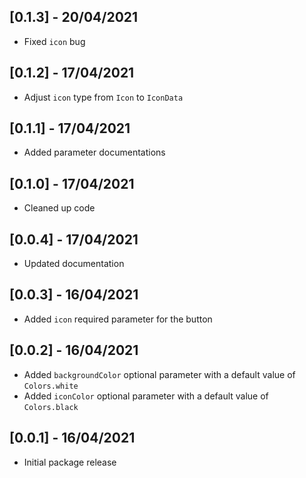 ## [0.1.3] - 20/04/2021

* Fixed `icon` bug

## [0.1.2] - 17/04/2021

* Adjust `icon` type from `Icon` to `IconData`

## [0.1.1] - 17/04/2021

* Added parameter documentations

## [0.1.0] - 17/04/2021

* Cleaned up code

## [0.0.4] - 17/04/2021

* Updated documentation

## [0.0.3] - 16/04/2021

* Added `icon` required parameter for the button

## [0.0.2] - 16/04/2021

* Added `backgroundColor` optional parameter with a default value of `Colors.white`
* Added `iconColor` optional parameter with a default value of `Colors.black`

## [0.0.1] - 16/04/2021

* Initial package release
